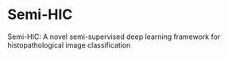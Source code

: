 # Semi-HIC
Semi-HIC: A novel semi-supervised deep learning framework for histopathological image classification
